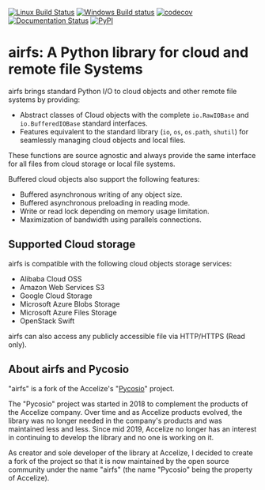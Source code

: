 [![Linux Build Status](https://travis-ci.org/JGoutin/airfs.svg?branch=master)](https://travis-ci.org/JGoutin/airfs)
[![Windows Build status](https://ci.appveyor.com/api/projects/status/7rs8s16srj459o15?svg=true)](https://ci.appveyor.com/project/JGoutin-application/airfs)
[![codecov](https://codecov.io/gh/JGoutin/airfs/branch/master/graph/badge.svg)](https://codecov.io/gh/JGoutin/airfs)
[![Documentation Status](https://readthedocs.org/projects/airfs/badge/?version=latest)](https://airfs.readthedocs.io/en/latest/?badge=latest)
[![PyPI](https://img.shields.io/pypi/v/airfs.svg)](https://pypi.org/project/airfs)

airfs: A Python library for cloud and remote file Systems
=========================================================

airfs brings standard Python I/O to cloud objects and other remote file systems
by providing:

* Abstract classes of Cloud objects with the complete ``io.RawIOBase`` and
  ``io.BufferedIOBase`` standard interfaces.
* Features equivalent to the standard library (``io``, ``os``, ``os.path``,
  ``shutil``) for seamlessly managing cloud objects and local files.

These functions are source agnostic and always provide the same interface for
all files from cloud storage or local file systems.

Buffered cloud objects also support the following features:

* Buffered asynchronous writing of any object size.
* Buffered asynchronous preloading in reading mode.
* Write or read lock depending on memory usage limitation.
* Maximization of bandwidth using parallels connections.

Supported Cloud storage
-----------------------

airfs is compatible with the following cloud objects storage services:

* Alibaba Cloud OSS
* Amazon Web Services S3
* Google Cloud Storage
* Microsoft Azure Blobs Storage
* Microsoft Azure Files Storage
* OpenStack Swift

airfs can also access any publicly accessible file via HTTP/HTTPS
(Read only).

About airfs and Pycosio
-----------------------

"airfs" is a fork of the Accelize's 
"[Pycosio](https://github.com/Accelize/pycosio)" project.

The "Pycosio" project was started in 2018 to complement the products of the
Accelize company. Over time and as Accelize products evolved, the library was
no longer needed in the company's products and was maintained less and less.
Since mid 2019, Accelize no longer has an interest in continuing to develop the
library and no one is working on it.

As creator and sole developer of the library at Accelize, I decided to create a
fork of the project so that it is now maintained by the open source community
under the name "airfs" (the name "Pycosio" being the property of Accelize).
